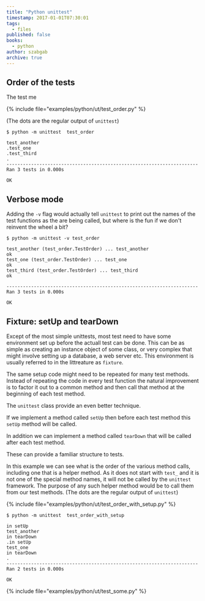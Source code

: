 ```yaml
---
title: "Python unittest"
timestamp: 2017-01-01T07:30:01
tags:
  - files
published: false
books:
  - python
author: szabgab
archive: true
---
```



## Order of the tests

The test me

{% include file="examples/python/ut/test_order.py" %}



(The dots are the regular output of `unittest`)

```
$ python -m unittest  test_order

test_another
.test_one
.test_third
.
----------------------------------------------------------------------
Ran 3 tests in 0.000s

OK
```


## Verbose mode

Adding the `-v` flag would actually tell `unittest` to print
out the names of the test functions as the are being called, but where is the
fun if we don't reinvent the wheel a bit?

```
$ python -m unittest -v test_order

test_another (test_order.TestOrder) ... test_another
ok
test_one (test_order.TestOrder) ... test_one
ok
test_third (test_order.TestOrder) ... test_third
ok

----------------------------------------------------------------------
Ran 3 tests in 0.000s

OK
```


## Fixture: setUp and tearDown

Except of the most simple unittests, most test need to have some environment set up before
the actuall test can be done. This can be as simple as creating an instance object
of some class, or very complex that might involve setting up a database, a web server etc.
This environment is usually referred to in the littreature as `fixture`.

The same setup code might need to be repeated for many test methods. Instead of repeating
the code in every test function the natural improvement is to factor it out to a common
method and then call that method at the beginning of each test method.

The `unittest` class provide an even better technique.

If we implement a method called `setUp` then before each test method this
`setUp` method will be called.

In addition we can implement a method called `tearDown` that will be called
after each test method.

These can provide a familiar structure to tests.

In this example we can see what is the order of the various method calls,
including one that is a helper method. As it does not start with `test_`
and it is not one of the special method names, it will not be called by
the `unittest` framework. The purpose of any such helper method
would be to call them from our test methods.
(The dots are the regular output of `unittest`)

{% include file="examples/python/ut/test_order_with_setup.py" %}


```
$ python -m unittest  test_order_with_setup

in setUp
test_another
in tearDown
.in setUp
test_one
in tearDown
.
----------------------------------------------------------------------
Ran 2 tests in 0.000s

OK
```


{% include file="examples/python/ut/test_some.py" %}

